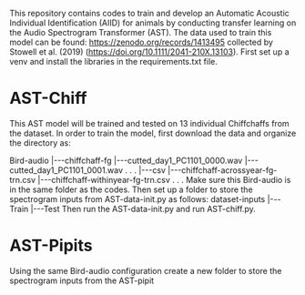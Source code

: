 This repository contains codes to train and develop an Automatic Acoustic Individual Identification (AIID) for animals by conducting transfer learning on the Audio Spectrogram Transformer (AST). 
The data used to train this model can be found: https://zenodo.org/records/1413495 collected by Stowell et al. (2019) (https://doi.org/10.1111/2041-210X.13103).
First set up a venv and install the libraries in the requirements.txt file. 

# AST-Chiff
This AST model will be trained and tested on 13 individual Chiffchaffs from the dataset. In order to train the model, first download the data and organize the directory as:

Bird-audio
|---chiffchaff-fg
    |---cutted_day1_PC1101_0000.wav
    |---cutted_day1_PC1101_0001.wav
    .
    .
    .
|---csv
    |---chiffchaff-acrossyear-fg-trn.csv
    |---chiffchaff-withinyear-fg-trn.csv
    .
    .
    .
Make sure this Bird-audio is in the same folder as the codes.
Then set up a folder to store the spectrogram inputs from AST-data-init.py as follows:
dataset-inputs
|---Train
|---Test
Then run the AST-data-init.py and run AST-chiff.py.

# AST-Pipits

Using the same Bird-audio configuration create a new folder to store the spectrogram inputs from the AST-pipit
